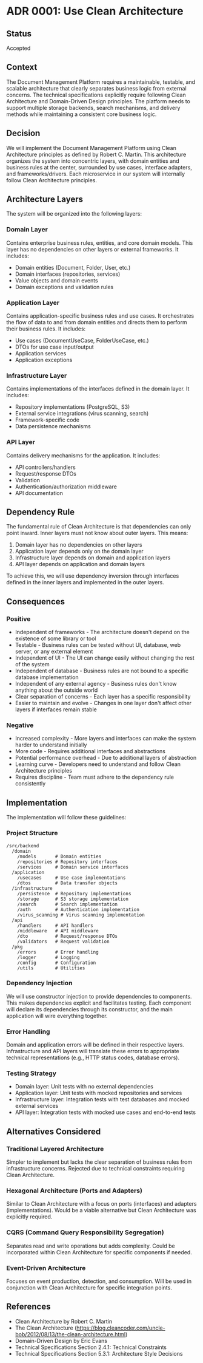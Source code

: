 # ADR 0001: Use Clean Architecture

## Status

Accepted

## Context

The Document Management Platform requires a maintainable, testable, and scalable architecture that clearly separates business logic from external concerns. The technical specifications explicitly require following Clean Architecture and Domain-Driven Design principles. The platform needs to support multiple storage backends, search mechanisms, and delivery methods while maintaining a consistent core business logic.

## Decision

We will implement the Document Management Platform using Clean Architecture principles as defined by Robert C. Martin. This architecture organizes the system into concentric layers, with domain entities and business rules at the center, surrounded by use cases, interface adapters, and frameworks/drivers. Each microservice in our system will internally follow Clean Architecture principles.

## Architecture Layers

The system will be organized into the following layers:

### Domain Layer

Contains enterprise business rules, entities, and core domain models. This layer has no dependencies on other layers or external frameworks. It includes:
- Domain entities (Document, Folder, User, etc.)
- Domain interfaces (repositories, services)
- Value objects and domain events
- Domain exceptions and validation rules

### Application Layer

Contains application-specific business rules and use cases. It orchestrates the flow of data to and from domain entities and directs them to perform their business rules. It includes:
- Use cases (DocumentUseCase, FolderUseCase, etc.)
- DTOs for use case input/output
- Application services
- Application exceptions

### Infrastructure Layer

Contains implementations of the interfaces defined in the domain layer. It includes:
- Repository implementations (PostgreSQL, S3)
- External service integrations (virus scanning, search)
- Framework-specific code
- Data persistence mechanisms

### API Layer

Contains delivery mechanisms for the application. It includes:
- API controllers/handlers
- Request/response DTOs
- Validation
- Authentication/authorization middleware
- API documentation

## Dependency Rule

The fundamental rule of Clean Architecture is that dependencies can only point inward. Inner layers must not know about outer layers. This means:

1. Domain layer has no dependencies on other layers
2. Application layer depends only on the domain layer
3. Infrastructure layer depends on domain and application layers
4. API layer depends on application and domain layers

To achieve this, we will use dependency inversion through interfaces defined in the inner layers and implemented in the outer layers.

## Consequences

### Positive

- Independent of frameworks - The architecture doesn't depend on the existence of some library or tool
- Testable - Business rules can be tested without UI, database, web server, or any external element
- Independent of UI - The UI can change easily without changing the rest of the system
- Independent of database - Business rules are not bound to a specific database implementation
- Independent of any external agency - Business rules don't know anything about the outside world
- Clear separation of concerns - Each layer has a specific responsibility
- Easier to maintain and evolve - Changes in one layer don't affect other layers if interfaces remain stable

### Negative

- Increased complexity - More layers and interfaces can make the system harder to understand initially
- More code - Requires additional interfaces and abstractions
- Potential performance overhead - Due to additional layers of abstraction
- Learning curve - Developers need to understand and follow Clean Architecture principles
- Requires discipline - Team must adhere to the dependency rule consistently

## Implementation

The implementation will follow these guidelines:

### Project Structure

```
/src/backend
  /domain
    /models       # Domain entities
    /repositories # Repository interfaces
    /services     # Domain service interfaces
  /application
    /usecases     # Use case implementations
    /dtos         # Data transfer objects
  /infrastructure
    /persistence  # Repository implementations
    /storage      # S3 storage implementation
    /search       # Search implementation
    /auth         # Authentication implementation
    /virus_scanning # Virus scanning implementation
  /api
    /handlers     # API handlers
    /middleware   # API middleware
    /dto          # Request/response DTOs
    /validators   # Request validation
  /pkg
    /errors       # Error handling
    /logger       # Logging
    /config       # Configuration
    /utils        # Utilities
```

### Dependency Injection

We will use constructor injection to provide dependencies to components. This makes dependencies explicit and facilitates testing. Each component will declare its dependencies through its constructor, and the main application will wire everything together.

### Error Handling

Domain and application errors will be defined in their respective layers. Infrastructure and API layers will translate these errors to appropriate technical representations (e.g., HTTP status codes, database errors).

### Testing Strategy

- Domain layer: Unit tests with no external dependencies
- Application layer: Unit tests with mocked repositories and services
- Infrastructure layer: Integration tests with test databases and mocked external services
- API layer: Integration tests with mocked use cases and end-to-end tests

## Alternatives Considered

### Traditional Layered Architecture

Simpler to implement but lacks the clear separation of business rules from infrastructure concerns. Rejected due to technical constraints requiring Clean Architecture.

### Hexagonal Architecture (Ports and Adapters)

Similar to Clean Architecture with a focus on ports (interfaces) and adapters (implementations). Would be a viable alternative but Clean Architecture was explicitly required.

### CQRS (Command Query Responsibility Segregation)

Separates read and write operations but adds complexity. Could be incorporated within Clean Architecture for specific components if needed.

### Event-Driven Architecture

Focuses on event production, detection, and consumption. Will be used in conjunction with Clean Architecture for specific integration points.

## References

- Clean Architecture by Robert C. Martin
- The Clean Architecture (https://blog.cleancoder.com/uncle-bob/2012/08/13/the-clean-architecture.html)
- Domain-Driven Design by Eric Evans
- Technical Specifications Section 2.4.1: Technical Constraints
- Technical Specifications Section 5.3.1: Architecture Style Decisions
